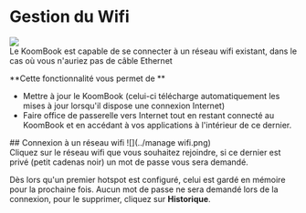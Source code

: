 # Gestion du Wifi
![](../wifi2.png)  
Le KoomBook est capable de se connecter à un réseau 
wifi existant, dans le cas où vous n'auriez 
pas de câble Ethernet

**Cette fonctionnalité vous permet de **
- Mettre à jour le KoomBook (celui-ci télécharge automatiquement les mises à jour lorsqu'il dispose une connexion Internet)
- Faire office de passerelle vers Internet tout en restant connecté au KoomBook et en accédant à vos applications à l'intérieur de ce dernier.  

## Connexion à un réseau wifi
![](../manage wifi.png)  
Cliquez sur le réseau wifi que vous souhaitez rejoindre, si ce dernier est privé (petit cadenas noir) un mot de passe vous sera demandé.

Dès lors qu'un premier hotspot est configuré, celui est gardé en mémoire pour la prochaine fois. Aucun mot de passe ne sera demandé lors de la connexion, pour le supprimer, cliquez sur **Historique**.


